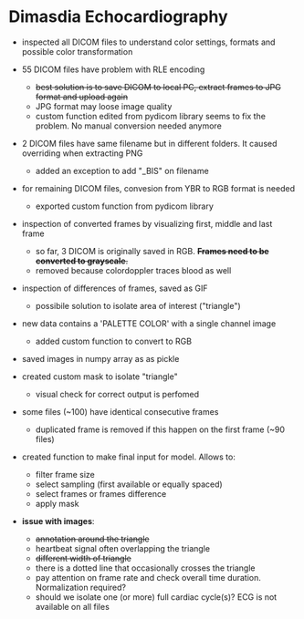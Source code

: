 # Dimasdia Echocardiography

- inspected all DICOM files to understand color settings, formats and possible color transformation

- 55 DICOM files have problem with RLE encoding
    - ~~best solution is to save DICOM to local PC, extract frames to JPG format and upload again~~
    - JPG format may loose image quality
    - custom function edited from pydicom library seems to fix the problem. No manual conversion needed anymore

- 2 DICOM files have same filename but in different folders. It caused overriding when extracting PNG
    - added an exception to add "_BIS" on filename

- for remaining DICOM files, convesion from YBR to RGB format is needed
    - exported custom function from pydicom library

- inspection of converted frames by visualizing first, middle and last frame
    - so far, 3 DICOM is originally saved in RGB. ~~**Frames need to be converted to grayscale**.~~
    - removed because colordoppler traces blood as well
    
- inspection of differences of frames, saved as GIF
    - possibile solution to isolate area of interest ("triangle")
    
- new data contains a 'PALETTE COLOR' with a single channel image
    - added custom function to convert to RGB

- saved images in numpy array as as pickle

- created custom mask to isolate "triangle"
    - visual check for correct output is perfomed
    
- some files (~100) have identical consecutive frames
    - duplicated frame is removed if this happen on the first frame (~90 files)
    
- created function to make final input for model. Allows to:
    - filter frame size
    - select sampling (first available or equally spaced)
    - select frames or frames difference
    - apply mask



- **issue with images**:
    - ~~annotation around the triangle~~
    - heartbeat signal often overlapping the triangle
    - ~~different width of triangle~~
    - there is a dotted line that occasionally crosses the triangle
    - pay attention on frame rate and check overall time duration. Normalization required?
    - should we isolate one (or more) full cardiac cycle(s)? ECG is not available on all files
